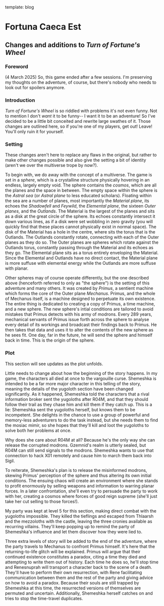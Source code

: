template: blog

# Fortuna Caeca Est

## Changes and additions to _Turn of Fortune's Wheel_

### Foreword

(4 March 2025) So, this game ended after a few sessions. I'm preserving my thoughts on the adventure, of course, but there's nobody who needs to look out for spoilers anymore.

### Introduction

_Turn of Fortune's Wheel_ is so riddled with problems it's not even funny. Not to mention I don't _want_ it to be funny-- I want it to be an adventure! So I've decided to be a little bit conceited and rewrite large swathes of it. Those changes are outlined here, so if you're one of my players, get out! Leave! You'll only ruin it for yourself.

### Setting

These changes aren't here to replace any flaws in the original, but rather to make other changes possible and also give the setting a bit of identity (aren't we over the multiverse trope by now?).

To begin with, we do away with the concept of a multiverse. The game is set in a _sphere_, which is a crystalline structure physically hovering in an endless, largely empty void. The sphere contains the _cosmos_, which are all the planes and the space in between. The empty space within the sphere is the _Astral sea_ (or _Astral plane_ to less educated scholars). Floating within the sea are a number of planes, most importantly the _Material plane_, its echoes the _Shadowfell_ and _Feywild_, the _Elemental plane_, the sixteen _Outer planes_, and the _Outlands_. The Material is the largest of the planes and sits as a disk at the great circle of the sphere. Its echoes constantly intersect it down various lines, as if a disk were set wobbling in zero gravity (you will quickly find that these places cannot physically exist in normal space). The disk of the Material has a hole in the centre, where sits the torus that is the Outlands. The Outlands constantly rotate, connecting with each of the Outer planes as they do so. The Outer planes are spheres which rotate against the Outlands torus, constantly passing through the Material and its echoes as they go. The Elemental plane sits as a torus entirely enveloping the Material. Since the Elemental and Outlands have no direct contact, the Material plane is more suffuse with elemental energy while the Outlands are more suffuse with planar.

Other spheres may of course operate differently, but the one described above (henceforth referred to only as "the sphere") is the setting of this adventure and many others. It was created by _Primus_, a sentient machine which forms the core of the Outer plane _Mechanus_. Primus, and the whole of Mechanus itself, is a machine designed to perpetuate its own existence. The entire thing is dedicated to creating a copy of Primus, a time machine, and a new sphere. The new sphere's intial conditions are tailored to avoid mistakes that Primus detects with his army of modrons. Every 289 years, mechanical servants of Primus issue forth across the sphere to analyse every detail of its workings and broadcast their findings back to Primus. He then takes that data and uses it to alter the contents of the new sphere as he sees fit. One day, far in the future, he will send the sphere and himself back in time. This is the origin of the sphere.

### Plot

This section will see updates as the plot unfolds.

Little needs to change about how the beginning of the story happens. In my game, the characters all died at once to the vargouille curse. Shemeshka is intended to be a far more major character in this telling of the story, meaning the details of the yugoloth section have been changed significantly. As it happened, Shemeshka told the characters that a rival information broker sent the yugoloths after R04M, and that they should follow their trail as they chase him and kill them if they catch up. This is a lie: Shemeshka sent the yugoloths herself, but knows them to be incompetent. She delights in the chance to use a group of powerful and memory-less adventurers to do the task instead, but she needs them to find the mosiac mimir, so she hopes that they'll kill and loot the yugoloths to solve both her problems at once.

Why does she care about R04M at all? Because he's the only way she can release the corrupted modrons. Gzemnid's realm is utterly sealed, but R04M can still send signals to the modrons. Shemeshka wants to use that connection to hack X01 remotely and cause him to march them back into Sigil.

To reiterate, Shemeshka's plan is to release the misinformed modrons, skewing Primus' perception of the sphere and thus altering its own initial conditions. The ensuing chaos will create an environment where she stands to profit enormously by selling weapons and information to warring planar forces. In a later confrontation, she'll even try to persuade the party to work with her, creating a cosmos where forces of good reign supreme (she'll just take her cut selling to those forces!).

My party was kept at level 5 for this section, making direct combat with the yugoloths impossible. They killed the tieflings and escaped from Thlaarsh and the mezzoloths with the castle, leaving the three cronies available as recurring villains. They'll keep popping up to remind the party of Shemeshka's influence and let them discover how they were lied to.

Three extra levels of story will be added to the end of the adventure, where the party travels to Mechanus to confront Primus himself. It's here that the returning-to-life glitch will be explained. Primus will argue that their continued existence constitutes a paradox, citing a time they died and attempting to write them out of history. Each time he does so, he'll stop time and Renesnuprah will transport a character back to the scene of a death. They'll have to perform their own resurrection, with Rene facilitating communication between them and the rest of the party and giving advice on how to avoid a paradox. Because their souls are still trapped by Shemeshka at this time, the resurrected versions of themselves are permuted and uncertain. Additionally, Shemeshka herself catches on and tries to stop the time-travel duplicates.
